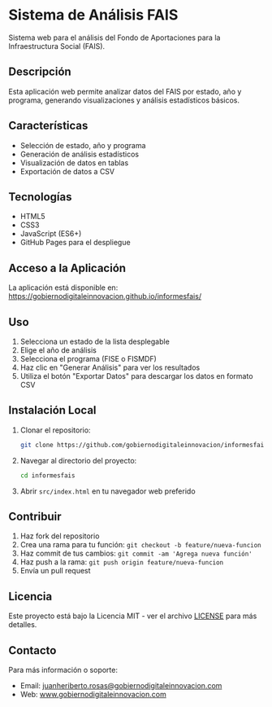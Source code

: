 # Sistema de Análisis FAIS

Sistema web para el análisis del Fondo de Aportaciones para la Infraestructura Social (FAIS).

## Descripción

Esta aplicación web permite analizar datos del FAIS por estado, año y programa, generando visualizaciones y análisis estadísticos básicos.

## Características

- Selección de estado, año y programa
- Generación de análisis estadísticos
- Visualización de datos en tablas
- Exportación de datos a CSV

## Tecnologías

- HTML5
- CSS3
- JavaScript (ES6+)
- GitHub Pages para el despliegue

## Acceso a la Aplicación

La aplicación está disponible en: https://gobiernodigitaleinnovacion.github.io/informesfais/

## Uso

1. Selecciona un estado de la lista desplegable
2. Elige el año de análisis
3. Selecciona el programa (FISE o FISMDF)
4. Haz clic en "Generar Análisis" para ver los resultados
5. Utiliza el botón "Exportar Datos" para descargar los datos en formato CSV

## Instalación Local

1. Clonar el repositorio:
   ```bash
   git clone https://github.com/gobiernodigitaleinnovacion/informesfais.git
   ```

2. Navegar al directorio del proyecto:
   ```bash
   cd informesfais
   ```

3. Abrir `src/index.html` en tu navegador web preferido

## Contribuir

1. Haz fork del repositorio
2. Crea una rama para tu función: `git checkout -b feature/nueva-funcion`
3. Haz commit de tus cambios: `git commit -am 'Agrega nueva función'`
4. Haz push a la rama: `git push origin feature/nueva-funcion`
5. Envía un pull request

## Licencia

Este proyecto está bajo la Licencia MIT - ver el archivo [LICENSE](LICENSE) para más detalles.

## Contacto

Para más información o soporte:
- Email: juanheriberto.rosas@gobiernodigitaleinnovacion.com
- Web: www.gobiernodigitaleinnovacion.com
